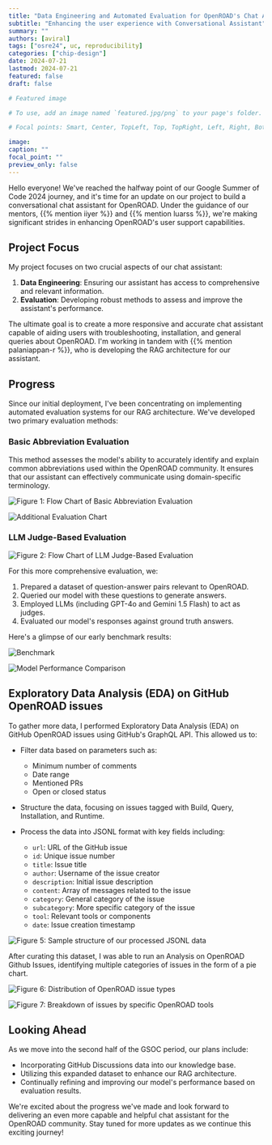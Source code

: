 ```yaml
---
title: "Data Engineering and Automated Evaluation for OpenROAD's Chat Assistant: Midterm Update"
subtitle: "Enhancing the user experience with Conversational Assistant"
summary: ""
authors: [aviral]
tags: ["osre24", uc, reproducibility]
categories: ["chip-design"]
date: 2024-07-21
lastmod: 2024-07-21
featured: false
draft: false

# Featured image

# To use, add an image named `featured.jpg/png` to your page's folder.

# Focal points: Smart, Center, TopLeft, Top, TopRight, Left, Right, BottomLeft, Bottom, BottomRight.

image:
caption: ""
focal_point: ""
preview_only: false
---
```

Hello everyone! We've reached the halfway point of our Google Summer of Code 2024 journey, and it's time for an update on our project to build a conversational chat assistant for OpenROAD. Under the guidance of our mentors, {{% mention iiyer %}} and {{% mention luarss %}}, we're making significant strides in enhancing OpenROAD's user support capabilities.

## Project Focus

My project focuses on two crucial aspects of our chat assistant:
1. **Data Engineering**: Ensuring our assistant has access to comprehensive and relevant information. 
2. **Evaluation**: Developing robust methods to assess and improve the assistant's performance.

The ultimate goal is to create a more responsive and accurate chat assistant capable of aiding users with troubleshooting, installation, and general queries about OpenROAD. I'm working in tandem with {{% mention palaniappan-r %}}, who is developing the RAG architecture for our assistant.

## Progress 

Since our initial deployment, I've been concentrating on implementing automated evaluation systems for our RAG architecture. We've developed two primary evaluation methods: 

### Basic Abbreviation Evaluation 

This method assesses the model's ability to accurately identify and explain common abbreviations used within the OpenROAD community. It ensures that our assistant can effectively communicate using domain-specific terminology.

![Figure 1: Flow Chart of Basic Abbreviation Evaluation](figure1_basic_abbreviation_evaluation.png)

![Additional Evaluation Chart](figure2_llm_judge_evaluation.png)

### LLM Judge-Based Evaluation 

![Figure 2: Flow Chart of LLM Judge-Based Evaluation](figure2_llm_judge_evaluation.png)

For this more comprehensive evaluation, we:

1. Prepared a dataset of question-answer pairs relevant to OpenROAD.
2. Queried our model with these questions to generate answers.
3. Employed LLMs (including GPT-4o and Gemini 1.5 Flash) to act as judges.
4. Evaluated our model's responses against ground truth answers.

Here's a glimpse of our early benchmark results:

![Benchmark](figure3_benchmark_orassistant_vs_gpt4o.png)

![Model Performance Comparison](figure4_model_performance_comparison.png)

## Exploratory Data Analysis (EDA) on GitHub OpenROAD issues

To gather more data, I performed Exploratory Data Analysis (EDA) on GitHub OpenROAD issues using GitHub's GraphQL API. This allowed us to:

- Filter data based on parameters such as:
  - Minimum number of comments
  - Date range
  - Mentioned PRs
  - Open or closed status
- Structure the data, focusing on issues tagged with Build, Query, Installation, and Runtime.
- Process the data into JSONL format with key fields including:

  - `url`: URL of the GitHub issue
  - `id`: Unique issue number
  - `title`: Issue title
  - `author`: Username of the issue creator
  - `description`: Initial issue description
  - `content`: Array of messages related to the issue
  - `category`: General category of the issue
  - `subcategory`: More specific category of the issue
  - `tool`: Relevant tools or components
  - `date`: Issue creation timestamp

![Figure 5: Sample structure of our processed JSONL data](figure5_jsonl_data_structure.png)

After curating this dataset, I was able to run an Analysis on OpenROAD Github Issues, identifying multiple categories of issues in the form of a pie chart.

![Figure 6: Distribution of OpenROAD issue types](figure6_issue_type_distribution.png)

![Figure 7: Breakdown of issues by specific OpenROAD tools](figure7_issues_by_openroad_tools.png)

## Looking Ahead

As we move into the second half of the GSOC period, our plans include:
- Incorporating GitHub Discussions data into our knowledge base.
- Utilizing this expanded dataset to enhance our RAG architecture.
- Continually refining and improving our model's performance based on evaluation results.

We're excited about the progress we've made and look forward to delivering an even more capable and helpful chat assistant for the OpenROAD community. Stay tuned for more updates as we continue this exciting journey!